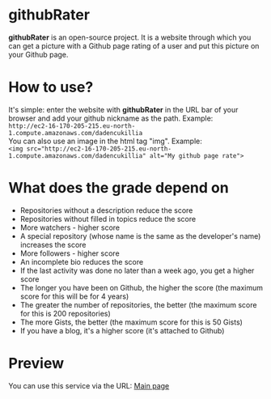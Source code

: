 # githubRater
**githubRater** is an open-source project. It is a website through which you can get a picture with a Github page rating of a user and put this picture on your Github page.
# How to use?
It's simple: enter the website with **githubRater** in the URL bar of your browser and add your github nickname as the path. Example:<br>
`http://ec2-16-170-205-215.eu-north-1.compute.amazonaws.com/dadencukillia`<br>
You can also use an image in the html tag "img". Example:<br>
`<img src="http://ec2-16-170-205-215.eu-north-1.compute.amazonaws.com/dadencukillia" alt="My github page rate">`
# What does the grade depend on
- Repositories without a description reduce the score
- Repositories without filled in topics reduce the score
- More watchers - higher score
- A special repository (whose name is the same as the developer's name) increases the score
- More followers - higher score
- An incomplete bio reduces the score
- If the last activity was done no later than a week ago, you get a higher score
- The longer you have been on Github, the higher the score (the maximum score for this will be for 4 years)
- The greater the number of repositories, the better (the maximum score for this is 200 repositories)
- The more Gists, the better (the maximum score for this is 50 Gists)
- If you have a blog, it's a higher score (it's attached to Github)
# Preview
You can use this service via the URL: [Main page](http://ec2-16-170-205-215.eu-north-1.compute.amazonaws.com/)
